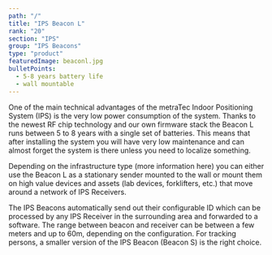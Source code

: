 ```yaml
---
path: "/"
title: "IPS Beacon L"
rank: "20"
section: "IPS"
group: "IPS Beacons"
type: "product"
featuredImage: beaconl.jpg
bulletPoints:
  - 5-8 years battery life
  - wall mountable
---
```

One of the main technical advantages of the metraTec Indoor Positioning System (IPS) is the very low power consumption of the system. Thanks to the newest RF chip technology and our own firmware stack the Beacon L runs between 5 to 8 years with a single set of batteries. This means that after installing the system you will have very low maintenance and can almost forget the system is there unless you need to localize something.

Depending on the infrastructure type (more information here) you can either use the Beacon L as a stationary sender mounted to the wall or mount them on high value devices and assets (lab devices, forklifters, etc.) that move around a network of IPS Receivers.

The IPS Beacons automatically send out their configurable ID which can be processed by any IPS Receiver in the surrounding area and forwarded to a software. The range between beacon and receiver can be between a few meters and up to 60m, depending on the configuration. For tracking persons, a smaller version of the IPS Beacon (Beacon S) is the right choice.
